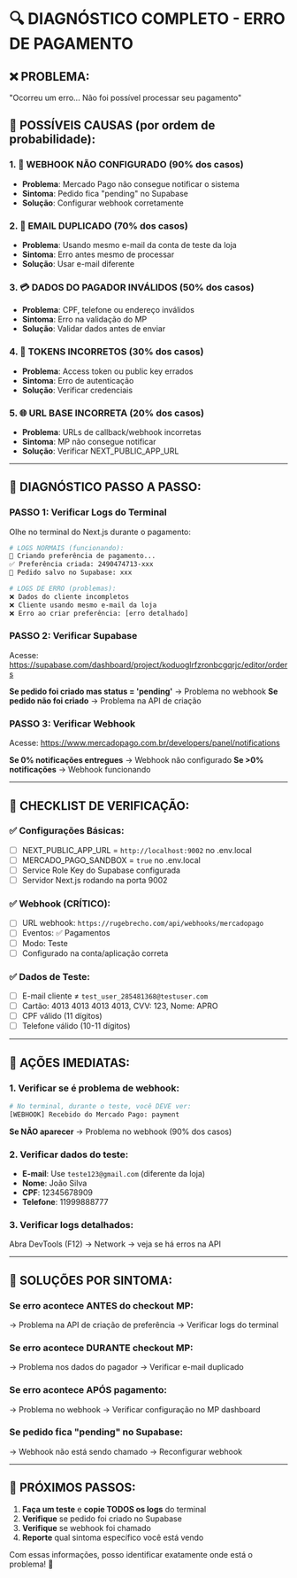 # 🔍 DIAGNÓSTICO COMPLETO - ERRO DE PAGAMENTO

## ❌ **PROBLEMA:** 
"Ocorreu um erro... Não foi possível processar seu pagamento"

## 🎯 **POSSÍVEIS CAUSAS (por ordem de probabilidade):**

### **1. 🔗 WEBHOOK NÃO CONFIGURADO (90% dos casos)**
- **Problema**: Mercado Pago não consegue notificar o sistema
- **Sintoma**: Pedido fica "pending" no Supabase
- **Solução**: Configurar webhook corretamente

### **2. 📧 EMAIL DUPLICADO (70% dos casos)**
- **Problema**: Usando mesmo e-mail da conta de teste da loja
- **Sintoma**: Erro antes mesmo de processar
- **Solução**: Usar e-mail diferente

### **3. 💳 DADOS DO PAGADOR INVÁLIDOS (50% dos casos)**
- **Problema**: CPF, telefone ou endereço inválidos
- **Sintoma**: Erro na validação do MP
- **Solução**: Validar dados antes de enviar

### **4. 🔑 TOKENS INCORRETOS (30% dos casos)**
- **Problema**: Access token ou public key errados
- **Sintoma**: Erro de autenticação
- **Solução**: Verificar credenciais

### **5. 🌐 URL BASE INCORRETA (20% dos casos)**
- **Problema**: URLs de callback/webhook incorretas
- **Sintoma**: MP não consegue notificar
- **Solução**: Verificar NEXT_PUBLIC_APP_URL

---

## 🔧 **DIAGNÓSTICO PASSO A PASSO:**

### **PASSO 1: Verificar Logs do Terminal**
Olhe no terminal do Next.js durante o pagamento:

```bash
# LOGS NORMAIS (funcionando):
🛒 Criando preferência de pagamento...
✅ Preferência criada: 2490474713-xxx
💾 Pedido salvo no Supabase: xxx

# LOGS DE ERRO (problemas):
❌ Dados do cliente incompletos
❌ Cliente usando mesmo e-mail da loja
❌ Erro ao criar preferência: [erro detalhado]
```

### **PASSO 2: Verificar Supabase**
Acesse: https://supabase.com/dashboard/project/koduoglrfzronbcgqrjc/editor/orders

**Se pedido foi criado mas status = 'pending'** → Problema no webhook
**Se pedido não foi criado** → Problema na API de criação

### **PASSO 3: Verificar Webhook**
Acesse: https://www.mercadopago.com.br/developers/panel/notifications

**Se 0% notificações entregues** → Webhook não configurado
**Se >0% notificações** → Webhook funcionando

---

## 🎯 **CHECKLIST DE VERIFICAÇÃO:**

### ✅ **Configurações Básicas:**
- [ ] NEXT_PUBLIC_APP_URL = `http://localhost:9002` no .env.local
- [ ] MERCADO_PAGO_SANDBOX = `true` no .env.local
- [ ] Service Role Key do Supabase configurada
- [ ] Servidor Next.js rodando na porta 9002

### ✅ **Webhook (CRÍTICO):**
- [ ] URL webhook: `https://rugebrecho.com/api/webhooks/mercadopago`
- [ ] Eventos: ✅ Pagamentos
- [ ] Modo: Teste
- [ ] Configurado na conta/aplicação correta

### ✅ **Dados de Teste:**
- [ ] E-mail cliente ≠ `test_user_285481368@testuser.com`
- [ ] Cartão: 4013 4013 4013 4013, CVV: 123, Nome: APRO
- [ ] CPF válido (11 dígitos)
- [ ] Telefone válido (10-11 dígitos)

---

## 🚨 **AÇÕES IMEDIATAS:**

### **1. Verificar se é problema de webhook:**
```bash
# No terminal, durante o teste, você DEVE ver:
[WEBHOOK] Recebido do Mercado Pago: payment
```

**Se NÃO aparecer** → Problema no webhook (90% dos casos)

### **2. Verificar dados do teste:**
- **E-mail**: Use `teste123@gmail.com` (diferente da loja)
- **Nome**: João Silva
- **CPF**: 12345678909
- **Telefone**: 11999888777

### **3. Verificar logs detalhados:**
Abra DevTools (F12) → Network → veja se há erros na API

---

## 🔧 **SOLUÇÕES POR SINTOMA:**

### **Se erro acontece ANTES do checkout MP:**
→ Problema na API de criação de preferência
→ Verificar logs do terminal

### **Se erro acontece DURANTE checkout MP:**
→ Problema nos dados do pagador
→ Verificar e-mail duplicado

### **Se erro acontece APÓS pagamento:**
→ Problema no webhook
→ Verificar configuração no MP dashboard

### **Se pedido fica "pending" no Supabase:**
→ Webhook não está sendo chamado
→ Reconfigurar webhook

---

## 🎯 **PRÓXIMOS PASSOS:**

1. **Faça um teste** e **copie TODOS os logs** do terminal
2. **Verifique** se pedido foi criado no Supabase
3. **Verifique** se webhook foi chamado
4. **Reporte** qual sintoma específico você está vendo

Com essas informações, posso identificar exatamente onde está o problema! 🎯
